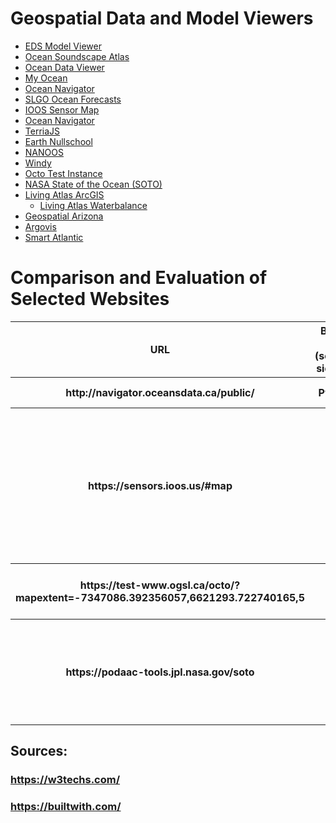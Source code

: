 
# Geospatial Data and Model Viewers

- [EDS Model Viewer](https://eds.ioos.us/)
- [Ocean Soundscape Atlas](https://soundscape-atlas.uqar.ca/)
- [Ocean Data Viewer](https://data.unep-wcmc.org/)
- [My Ocean](https://cmems.lobelia.earth/)
- [Ocean Navigator](http://navigator.oceansdata.ca/public/)
- [SLGO Ocean Forecasts](https://ogsl.ca/en/ocean-forecasts-application/)
- [IOOS Sensor Map](https://sensors.ioos.us/#map)
- [Ocean Navigator](http://navigator.oceansdata.ca/public/)
- [TerriaJS](https://map.terria.io/)
- [Earth Nullschool](https://earth.nullschool.net/)
- [NANOOS](http://nvs.nanoos.org/Explorer?action=overlay:liveocean_arag)
- [Windy](https://www.windy.com)
- [Octo Test Instance](https://test-www.ogsl.ca/octo)
- [NASA State of the Ocean (SOTO)](https://podaac-tools.jpl.nasa.gov/soto)
- [Living Atlas ArcGIS](https://livingatlas.arcgis.com/en/browse/#d=2&categories=Environment:1111000000)
  - [Living Atlas Waterbalance](https://livingatlas.arcgis.com/waterbalance/)
- [Geospatial Arizona](https://geo.library.arizona.edu/)
- [Argovis](https://argovis.colorado.edu)
- [Smart Atlantic](https://www.smartatlantic.ca/station_alt.html?id=fortune_bay)

# Comparison and Evaluation of Selected Websites


<table class="tg">
  
  <tr>
 <th class="tg-baqh">URL</th>
 <th class="tg-baqh">Back-end (server-side PL)</th>
 <th class="tg-baqh">Front-end (client-side PL)</th>
 <th class="tg-baqh">Web-server</th>
 <th class="tg-baqh">Content Management System</th>
 <th class="tg-baqh">Widget</th>
 <th class="tg-baqh">OS and severs</th>
 <th class="tg-baqh">Framework</th>
 <th class="tg-baqh">Web-hosting provider</th>
 <th class="tg-baqh">Content delivery network </th>
 <th class="tg-baqh">Analytics and tracking  </th>
 <th class="tg-baqh">mapping </th>
 <th class="tg-baqh">image file formats </th>
 <th class="tg-baqh">JS libraries </th>
  <th class="tg-baqh">Other technologies </th>
  <th class="tg-baqh">Evaluation </th>
  </tr>
  <tr>
 <th class="tg-baqh">http://navigator.oceansdata.ca/public/</th>
 <th class="tg-baqh"> Python</th>
 <th class="tg-baqh">reactJS</th>
 <th class="tg-baqh">Gunicorn </th>
 <th class="tg-baqh">-</th>
 <th class="tg-baqh">-</th>
 <th class="tg-baqh">-</th>
 <th class="tg-baqh">-</th>
 <th class="tg-baqh">-</th>
 <th class="tg-baqh">StackPath BootstrapCDN</th>
 <th class="tg-baqh">- </th>
 <th class="tg-baqh">OpenLayers </th>
 <th class="tg-baqh">PNG</th>
 <th class="tg-baqh">JQuery </th>
  <th class="tg-baqh">- </th>
  <th class="tg-baqh">- </th>
  </tr>
  <tr>
    <th class="tg-baqh">https://sensors.ioos.us/#map</th>
 <th class="tg-baqh">PHP</th>
 <th class="tg-baqh">JavaScript</th>
 <th class="tg-baqh">nginx </th>
 <th class="tg-baqh">-</th>
 <th class="tg-baqh">Font Awesome, Google Font API</th>
 <th class="tg-baqh">-</th>
 <th class="tg-baqh">CExpressJS</th>
 <th class="tg-baqh">Amazon</th>
 <th class="tg-baqh">GStatic Google Static Content Usage Statistics </th>
 <th class="tg-baqh">- </th>
 <th class="tg-baqh">Leaflet</th>
 <th class="tg-baqh">Not sure! (xhr request??!)</th>
 <th class="tg-baqh">Backbone.js, Marionette, underscore, D3, Hogan  </th>
  <th class="tg-baqh"> Node.Js's frame work (ExpressJs)</th>
  <th class="tg-baqh">est among these. Works both with hovering and clicking (sp less data is rendered on the fly). I like the hegxagons. </th>
  </tr>
  <tr>
 <th class="tg-baqh">https://test-www.ogsl.ca/octo/?mapextent=-7347086.392356057,6621293.722740165,5 </th>
 <th class="tg-baqh">PHP</th>
 <th class="tg-baqh">JavaScript</th>
 <th class="tg-baqh">Apache</th>
 <th class="tg-baqh">Drupal</th>
 <th class="tg-baqh">MailChimp, Font Awesome, ThemePunch </th>
 <th class="tg-baqh">-</th>
 <th class="tg-baqh">-</th>
 <th class="tg-baqh">-</th>
 <th class="tg-baqh">-</th>
 <th class="tg-baqh">-</th>
 <th class="tg-baqh">- </th>
 <th class="tg-baqh">PNG, JPEG, bmp </th>
 <th class="tg-baqh">Hammer, JQuery, utilJS, Onion,JS,CommonJS </th>
  <th class="tg-baqh">OWL Carousel </th>
  <th class="tg-baqh">-</th>
  </tr>
  
  <tr>
 <th class="tg-baqh">https://podaac-tools.jpl.nasa.gov/soto </th>
 <th class="tg-baqh">PHP</th>
 <th class="tg-baqh">JavaScript</th>
 <th class="tg-baqh">Apache</th>
 <th class="tg-baqh">Drupal</th>
 <th class="tg-baqh">Sitelinks search box , Google tag manager  | Red Hat enterprise linux, Open SSL </th>
 <th class="tg-baqh">Amazon</th>
 <th class="tg-baqh">-</th>
 <th class="tg-baqh">Amazon cloud front</th>
 <th class="tg-baqh">CrazyEgg </th>
 <th class="tg-baqh">Leaflet</th>
 <th class="tg-baqh">Content Cell </th>
 <th class="tg-baqh">image file formats </th>
 <th class="tg-baqh">Jhtml5shiv, Modernizr, jQuery, jQuery once,  jQuery UI, jQuery UI Tabs, Tablesorter</th>
  <th class="tg-baqh">-</th>
  <th class="tg-baqh">-</th>
  </tr>
  
</table>


## Sources: 
### https://w3techs.com/
### https://builtwith.com/




